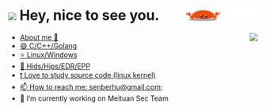 <h1><img src="https://emojis.slackmojis.com/emojis/images/1531849430/4246/blob-sunglasses.gif?1531849430" width="30"/> Hey, nice to see you.
<a href="https://senberhu.github.io/">
<img src="https://github.com/SenberHu/SenberHu/blob/main/assets/ferris.gif" align="right" width="30%" height="30" />
</h1>
<img align="right" src="https://github-readme-stats.vercel.app/api?username=senberhu&show_icons=true&icon_color=0366d6&text_color=2ea44f&bg_color=ffffff&hide_title=true" />


- About me 👏
- 😄 C/C++/Golang
- ⭐ Linux/Windows
- 🔅 Hids/Hips/EDR/EPP
- ❗ Love to study source code (linux kernel)
- 📫 How to reach me: [senberhu@gmail.com](mailto:senberhu@gmail.com);
- 🔭 I’m currently working on Meituan Sec Team
